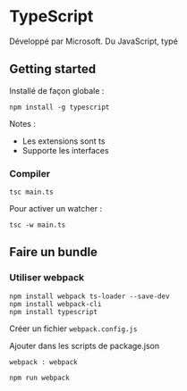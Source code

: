 # TypeScript

Développé par Microsoft. Du JavaScript, typé

## Getting started

Installé de façon globale : 

````
npm install -g typescript
````

Notes : 
- Les extensions sont ts
- Supporte les interfaces


### Compiler

````
tsc main.ts
````

Pour activer un watcher : 
````
tsc -w main.ts
````

## Faire un bundle

### Utiliser webpack 

````
npm install webpack ts-loader --save-dev
npm install webpack-cli
npm install typescript
````

Créer un fichier `webpack.config.js`

Ajouter dans les scripts de package.json
````
webpack : webpack
````

````
npm run webpack
````
